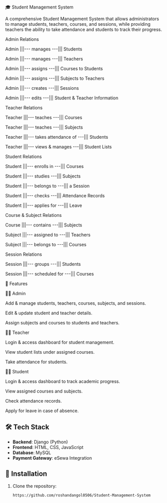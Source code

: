 🎓 Student Management System

A comprehensive Student Management System that allows administrators to manage students, teachers, courses, and sessions, while providing teachers the ability to take attendance and students to track their progress.



Admin Relations

Admin |||--- manages ---||| Students

Admin |||--- manages ---||| Teachers

Admin |||--- assigns ---||| Courses to Students

Admin |||--- assigns ---||| Subjects to Teachers

Admin |||--- creates ---||| Sessions

Admin |||--- edits ---||| Student & Teacher Information


Teacher Relations

Teacher |||--- teaches ---||| Courses

Teacher |||--- teaches ---||| Subjects

Teacher |||--- takes attendance of ---||| Students

Teacher |||--- views & manages ---||| Student Lists


Student Relations

Student |||--- enrolls in ---||| Courses

Student |||--- studies ---||| Subjects

Student |||--- belongs to ---||| a Session

Student |||--- checks ---||| Attendance Records

Student |||--- applies for ---||| Leave


Course & Subject Relations

Course |||--- contains ---||| Subjects

Subject |||--- assigned to ---||| Teachers

Subject |||--- belongs to ---||| Courses


Session Relations

Session |||--- groups ---||| Students

Session |||--- scheduled for ---||| Courses




🚀 Features

👨‍💼 Admin

Add & manage students, teachers, courses, subjects, and sessions.

Edit & update student and teacher details.

Assign subjects and courses to students and teachers.



👨‍🏫 Teacher

Login & access dashboard for student management.

View student lists under assigned courses.

Take attendance for students.



🧑‍🎓 Student

Login & access dashboard to track academic progress.

View assigned courses and subjects.

Check attendance records.

Apply for leave in case of absence.


## 🛠️ Tech Stack
- **Backend**: Django (Python)
- **Frontend**: HTML, CSS, JavaScript
- **Database**: MySQL
- **Payment Gateway**: eSewa Integration


## 🔧 Installation

1. Clone the repository:
   ```sh
   https://github.com/roshandangol0506/Student-Management-System
